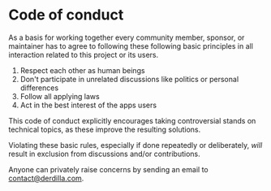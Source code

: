 # Code of conduct

As a basis for working together every community member, sponsor, or maintainer has to agree to following these following basic principles in all interaction related to this project or its users.

1. Respect each other as human beings
2. Don't participate in unrelated discussions like politics or personal differences
3. Follow all applying laws
4. Act in the best interest of the apps users

This code of conduct explicitly encourages taking controversial stands on technical topics, as these improve the resulting solutions.

Violating these basic rules, especially if done repeatedly or deliberately, _will_ result in exclusion from discussions and/or contributions.

Anyone can privately raise concerns by sending an email to [contact@derdilla.com](mailto://contact@derdilla.com).